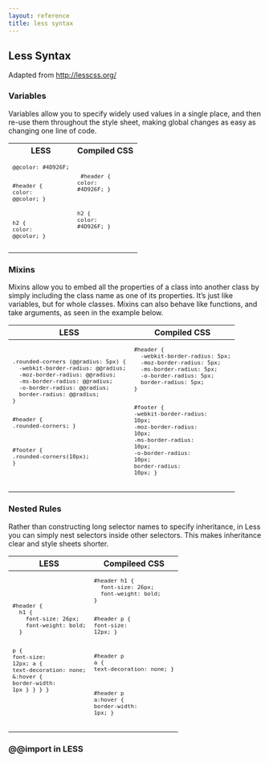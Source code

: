 ```yaml
---
layout: reference
title: less syntax
---
```


## Less Syntax ##

Adapted from http://lesscss.org/ 

### Variables ###

Variables allow you to specify widely used values in a single place, and then re-use them throughout the style sheet, making global changes as easy as changing one line of code.
<table class="reporttable">
	<tr>
		<th>LESS</th>
		<th>Compiled CSS</th>
	</tr>
	<tr>
		<td>
			<code><pre>
<span class="variable">@@color</span>: <span class="color">#4D926F</span>;

<span class="id">#header</span> {
<span class="attribute">color</span>: <span class="variable">@@color</span>;
}

<span class="element">h2</span> {
<span class="attribute">color</span>: <span class="variable">@@color</span>;
}
</pre></code>
		</td>
		<td>
			<code><pre>
<span class="id">#header</span> {
<span class="attribute">color</span>: <span class="color">#4D926F</span>;
}

<span class="element">h2</span> {
<span class="attribute">color</span>: <span class="color">#4D926F</span>;
}
			</pre></code>
		</td>
	</tr>
</table>

### Mixins ###

Mixins allow you to embed all the properties of a class into another class by simply including the class name as one of its properties. It’s just like variables, but for whole classes. Mixins can also behave like functions, and take arguments, as seen in the example below.

<table class="reporttable">
  <tr>
	<th>LESS</th>
	<th>Compiled CSS</th>
  </tr>
  <tbody><tr><td>
  <code><pre>
<span class="class">.rounded-corners</span> (<span class="variable">@@radius</span>: <span class="number">5px</span>) {
  <span class="attribute">-webkit-border-radius</span>: <span class="variable">@@radius</span>;
  <span class="attribute">-moz-border-radius</span>: <span class="variable">@@radius</span>;
  <span class="attribute">-ms-border-radius</span>: <span class="variable">@@radius</span>;
  <span class="attribute">-o-border-radius</span>: <span class="variable">@@radius</span>;
  <span class="attribute">border-radius</span>: <span class="variable">@@radius</span>;
}

<span class="id">#header</span> {
  <span class="mixin">.rounded-corners</span>;
}

<span class="id">#footer</span> {
  <span class="mixin">.rounded-corners</span>(<span class="number">10px</span>);
}</pre></code></td>

<td>
  <code><pre>
<span class="id">#header</span> {
  <span class="attribute">-webkit-border-radius</span>: <span class="number">5px</span>;
  <span class="attribute">-moz-border-radius</span>: <span class="number">5px</span>;
  <span class="attribute">-ms-border-radius</span>: <span class="number">5px</span>;
  <span class="attribute">-o-border-radius</span>: <span class="number">5px</span>;
  <span class="attribute">border-radius</span>: <span class="number">5px</span>;
}

<span class="id">#footer</span> {
  <span class="attribute">-webkit-border-radius</span>: <span class="number">10px</span>;
  <span class="attribute">-moz-border-radius</span>: <span class="number">10px</span>;
  <span class="attribute">-ms-border-radius</span>: <span class="number">10px</span>;
  <span class="attribute">-o-border-radius</span>: <span class="number">10px</span>;
  <span class="attribute">border-radius</span>: <span class="number">10px</span>;
}</pre></code>
  </td></tr>
</tbody></table>

### Nested Rules ###

Rather than constructing long selector names to specify inheritance, in Less you can simply nest selectors inside other selectors. This makes inheritance clear and style sheets shorter.

<table class="reporttable">
  <tr>
	<th>LESS</th>
	<th>Compileed CSS</th>
  </tr>
  <tbody><tr><td>
  <code><pre>
<span class="id">#header</span> {
  <span class="element">h1</span> {
    <span class="attribute">font-size</span>: <span class="number">26px</span>;
    <span class="attribute">font-weight</span>: bold;
  }

  <span class="element">p</span> { <span class="attribute">font-size</span>: <span class="number">12px</span>;
    <span class="element">a</span> { <span class="attribute">text-decoration</span>: none;
      &amp;<span class="class">:hover</span> { <span class="attribute">border-width</span>: <span class="number">1px</span> }
    }
  }
}
</pre></code></td>
<td>
  <code><pre>
<span class="id">#header</span> <span class="element">h1</span> {
  <span class="attribute">font-size</span>: <span class="number">26px</span>;
  <span class="attribute">font-weight</span>: bold;
}

<span class="id">#header</span> <span class="element">p</span> {
  <span class="attribute">font-size</span>: <span class="number">12px</span>;
}

<span class="id">#header</span> <span class="element">p</span> <span class="element">a</span> {
  <span class="attribute">text-decoration</span>: none;
}

<span class="id">#header</span> <span class="element">p</span> <span class="element">a</span><span class="class">:hover</span> {
  <span class="attribute">border-width</span>: <span class="number">1px</span>;
}
</pre></code>
  </td></tr>
</tbody></table>

### @@import in LESS ###
